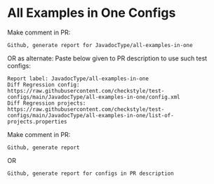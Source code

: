 # All Examples in One Configs
Make comment in PR:
```
Github, generate report for JavadocType/all-examples-in-one
```
OR as alternate:
Paste below given to PR description to use such test configs:
```
Report label: JavadocType/all-examples-in-one
Diff Regression config: https://raw.githubusercontent.com/checkstyle/test-configs/main/JavadocType/all-examples-in-one/config.xml
Diff Regression projects: https://raw.githubusercontent.com/checkstyle/test-configs/main/JavadocType/all-examples-in-one/list-of-projects.properties
```
Make comment in PR:
```
Github, generate report
```
OR
```
Github, generate report for configs in PR description
```
